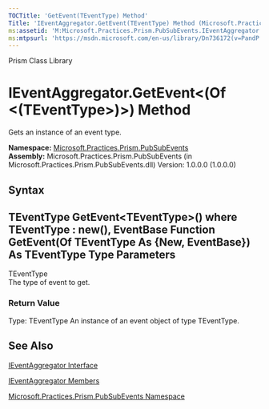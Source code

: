 ```yaml
---
TOCTitle: 'GetEvent(TEventType) Method'
Title: 'IEventAggregator.GetEvent(TEventType) Method (Microsoft.Practices.Prism.PubSubEvents)'
ms:assetid: 'M:Microsoft.Practices.Prism.PubSubEvents.IEventAggregator.GetEvent\`\`1'
ms:mtpsurl: 'https://msdn.microsoft.com/en-us/library/Dn736172(v=PandP.50)'
---
```


Prism Class Library

IEventAggregator.GetEvent&lt;(Of &lt;(TEventType&gt;)&gt;) Method
=====================================================================

Gets an instance of an event type.

**Namespace:** [Microsoft.Practices.Prism.PubSubEvents](https://msdn.microsoft.com/n:microsoft.practices.prism.pubsubevents)
**Assembly:** Microsoft.Practices.Prism.PubSubEvents (in Microsoft.Practices.Prism.PubSubEvents.dll) Version: 1.0.0.0 (1.0.0.0)

## Syntax


<span id="syntaxToggle"></span>TEventType GetEvent&lt;TEventType&gt;() where TEventType : new(), EventBase Function GetEvent(Of TEventType As {New, EventBase}) As TEventType
Type Parameters
---------------

<span id="templatesToggle"></span>
TEventType  
The type of event to get.

### Return Value

Type: TEventType
An instance of an event object of type TEventType.

See Also
--------


[IEventAggregator Interface](https://msdn.microsoft.com/t:microsoft.practices.prism.pubsubevents.ieventaggregator)

[IEventAggregator Members](https://msdn.microsoft.com/allmembers.t:microsoft.practices.prism.pubsubevents.ieventaggregator)

[Microsoft.Practices.Prism.PubSubEvents Namespace](https://msdn.microsoft.com/n:microsoft.practices.prism.pubsubevents)
